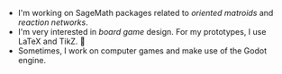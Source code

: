 - I'm working on SageMath packages related to _oriented matroids_ and _reaction networks_.
- I'm very interested in _board game_ design. For my prototypes, I use LaTeX and TikZ. 🌱
- Sometimes, I work on computer games and make use of the Godot engine.

<!--
**MarcusAichmayr/MarcusAichmayr** is a ✨ _special_ ✨ repository because its `README.md` (this file) appears on your GitHub profile.

Here are some ideas to get you started:

- 🔭 I’m currently working on ...
- 🌱 I’m currently learning ...
- 👯 I’m looking to collaborate on ...
- 🤔 I’m looking for help with ...
- 💬 Ask me about ...
- 📫 How to reach me: ...
- 😄 Pronouns: ...
- ⚡ Fun fact: ...
-->
